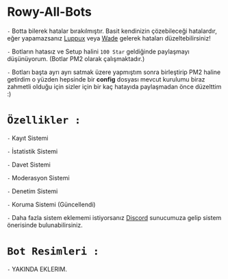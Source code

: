 # Rowy-All-Bots

`-` Botta bilerek hatalar bırakılmıştır. Basit kendinizin çözebileceği hatalardır, eğer yapamazsanız [Luppux](https://discord.gg/luppux) veya [Wade](https://discord.gg/1348) gelerek hataları düzeltebilirsiniz!

`-` Botların hatasız ve Setup halini `100 Star` geldiğinde paylaşmayı düşünüyorum. (Botlar PM2 olarak çalışmaktadır.)

`-` Botları başta ayrı ayrı satmak üzere yapmıştım sonra birleştirip PM2 haline getirdim o yüzden hepsinde bir __config__ dosyası mevcut kurulumu biraz zahmetli olduğu için sizler için bir kaç hatayıda paylaşmadan önce düzelttim :)

# `Özellikler :`

`-` Kayıt Sistemi

`-` İstatistik Sistemi

`-` Davet Sistemi

`-` Moderasyon Sistemi

`-` Denetim Sistemi

`-` Koruma Sistemi (Güncellendi)

`-` Daha fazla sistem eklememi istiyorsanız [Discord](https://discord.gg/1348) sunucumuza gelip sistem önerisinde bulunabilirsiniz.

# `Bot Resimleri :`

`-` YAKINDA EKLERIM.